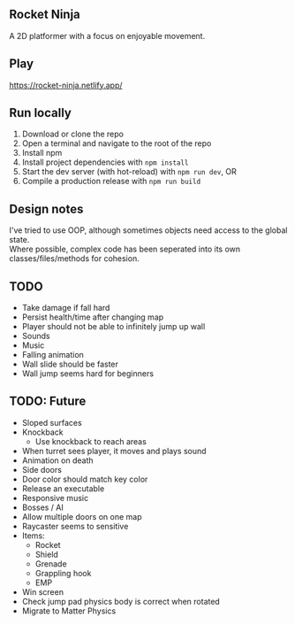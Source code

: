 ## Rocket Ninja

A 2D platformer with a focus on enjoyable movement.  


## Play

https://rocket-ninja.netlify.app/


## Run locally

1. Download or clone the repo
2. Open a terminal and navigate to the root of the repo
3. Install npm
4. Install project dependencies with `npm install`
5. Start the dev server (with hot-reload) with `npm run dev`, OR
5. Compile a production release with `npm run build`


## Design notes

I've tried to use OOP, although sometimes objects need access to the global state.  
Where possible, complex code has been seperated into its own classes/files/methods for cohesion.


## TODO
- Take damage if fall hard
- Persist health/time after changing map
- Player should not be able to infinitely jump up wall
- Sounds
- Music
- Falling animation
- Wall slide should be faster
- Wall jump seems hard for beginners


## TODO: Future
- Sloped surfaces
- Knockback
  - Use knockback to reach areas
- When turret sees player, it moves and plays sound
- Animation on death
- Side doors
- Door color should match key color
- Release an executable
- Responsive music
- Bosses / AI
- Allow multiple doors on one map
- Raycaster seems to sensitive
- Items:
  - Rocket
  - Shield
  - Grenade
  - Grappling hook
  - EMP
- Win screen
- Check jump pad physics body is correct when rotated
- Migrate to Matter Physics